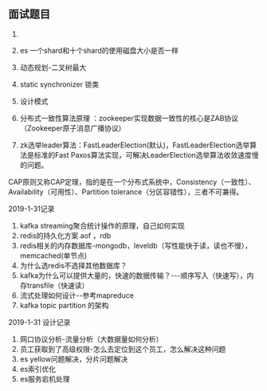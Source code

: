 ## 面试题目

1.

1. es 一个shard和十个shard的使用磁盘大小是否一样
2. 动态规划-二叉树最大
3. static synchronizer 锁类
4. 设计模式
5. 分布式一致性算法原理 ：zookeeper实现数据一致性的核心是ZAB协议（Zookeeper原子消息广播协议）
6. zk选举leader算法：FastLeaderElection(默认)，FastLeaderElection选举算法是标准的Fast Paxos算法实现，可解决LeaderElection选举算法收敛速度慢的问题。



CAP原则又称CAP定理，指的是在一个分布式系统中，Consistency（一致性）、 Availability（可用性）、Partition tolerance（分区容错性），三者不可兼得。 


2019-1-31记录
1. kafka streaming聚合统计操作的原理，自己如何实现
2. redis的持久化方案 aof  ，rdb
3. redis相关的内存数据库-mongodb，leveldb（写性能快于读，读也不慢），memcached(单节点)
4. 为什么选redis不选择其他数据库？
5. kafka为什么可以提供大量的，快速的数据传输？---顺序写入（快速写），内存transfile（快速读）
6. 流式处理如何设计--参考mapreduce
7. kafka topic partition 的架构

2019-1-31 设计记录
1. 网口协议分析-流量分析（大数据量如何分析）
2. 员工获取到了高级权限-怎么去定位到这个员工，怎么解决这种问题
3. es yellow问题解决，分片问题解决
4. es索引优化
5. es服务宕机处理
